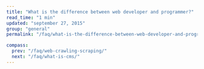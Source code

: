```yaml
---
title: "What is the difference between web developer and programmer?"
read_time: "1 min"
updated: "september 27, 2015"
group: "general"
permalink: "/faq/what-is-the-difference-between-web-developer-and-programmer/"

compass:
  prev: "/faq/web-crawling-scraping/"
  next: "/faq/what-is-cms/"
---
```


